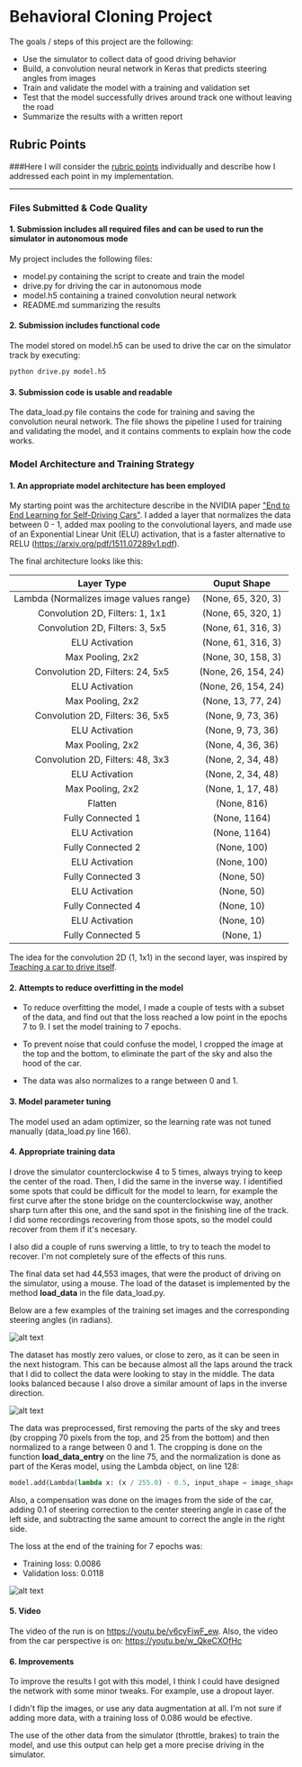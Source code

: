 
# **Behavioral Cloning Project**

The goals / steps of this project are the following:
* Use the simulator to collect data of good driving behavior
* Build, a convolution neural network in Keras that predicts steering angles from images
* Train and validate the model with a training and validation set
* Test that the model successfully drives around track one without leaving the road
* Summarize the results with a written report

## Rubric Points
###Here I will consider the [rubric points](https://review.udacity.com/#!/rubrics/432/view) individually and describe how I addressed each point in my implementation.  

---
### Files Submitted & Code Quality

#### 1. Submission includes all required files and can be used to run the simulator in autonomous mode

My project includes the following files:
* model.py containing the script to create and train the model
* drive.py for driving the car in autonomous mode
* model.h5 containing a trained convolution neural network 
* README.md summarizing the results

#### 2. Submission includes functional code

The model stored on model.h5 can be used to drive the car on the simulator track by executing:

```sh
python drive.py model.h5
```

#### 3. Submission code is usable and readable

The data_load.py file contains the code for training and saving the convolution neural network. The file shows the pipeline I used for training and validating the model, and it contains comments to explain how the code works.

### Model Architecture and Training Strategy

#### 1. An appropriate model architecture has been employed

My starting point was the architecture describe in the NVIDIA paper ["End to End Learning for Self-Driving Cars"](http://images.nvidia.com/content/tegra/automotive/images/2016/solutions/pdf/end-to-end-dl-using-px.pdf). I added a layer that normalizes the data between 0 - 1, added max pooling to the convolutional layers, and made use of an Exponential Linear Unit (ELU) activation, that is a faster alternative to RELU (https://arxiv.org/pdf/1511.07289v1.pdf).

The final architecture looks like this: 

|               Layer Type               |     Ouput Shape      |
|:--------------------------------------:|:--------------------:|
| Lambda (Normalizes image values range) |  (None, 65, 320, 3)  |
| Convolution 2D, Filters: 1, 1x1        |  (None, 65, 320, 1)  |
| Convolution 2D, Filters: 3, 5x5        |  (None, 61, 316, 3)  |
| ELU Activation                         |  (None, 61, 316, 3)  |
| Max Pooling, 2x2                       |  (None, 30, 158, 3)  |
| Convolution 2D, Filters: 24, 5x5       |  (None, 26, 154, 24) |
| ELU Activation                         |  (None, 26, 154, 24) |
| Max Pooling, 2x2                       |  (None, 13, 77, 24)  |
| Convolution 2D, Filters: 36, 5x5       |  (None, 9, 73, 36)   |
| ELU Activation                         |  (None, 9, 73, 36)   |
| Max Pooling, 2x2                       |  (None, 4, 36, 36)   |
| Convolution 2D, Filters: 48, 3x3       |  (None, 2, 34, 48)   |
| ELU Activation                         |  (None, 2, 34, 48)   |
| Max Pooling, 2x2                       |  (None, 1, 17, 48)   |
| Flatten                                |  (None, 816)         |
| Fully Connected 1                      |  (None, 1164)        |
| ELU Activation                         |  (None, 1164)        |
| Fully Connected 2                      |  (None, 100)         |
| ELU Activation                         |  (None, 100)         |
| Fully Connected 3                      |  (None, 50)          |
| ELU Activation                         |  (None, 50)          |
| Fully Connected 4                      |  (None, 10)          |
| ELU Activation                         |  (None, 10)          |
| Fully Connected 5                      |  (None, 1)           |

The idea for the convolution 2D (1, 1x1) in the second layer, was inspired by [Teaching a car to drive itself](https://chatbotslife.com/teaching-a-car-to-drive-himself-e9a2966571c5).

#### 2. Attempts to reduce overfitting in the model

* To reduce overfitting the model, I made a couple of tests with a subset of the data, and find out that the loss reached a low point in the epochs 7 to 9. I set the model training to 7 epochs.

* To prevent noise that could confuse the model, I cropped the image at the top and the bottom, to eliminate the part of the sky and also the hood of the car. 

* The data was also normalizes to a range between 0 and 1.

#### 3. Model parameter tuning

The model used an adam optimizer, so the learning rate was not tuned manually (data_load.py line 166).

#### 4. Appropriate training data

I drove the simulator counterclockwise 4 to 5 times, always trying to keep the center of the road. Then, I did the same in the inverse way. I identified some spots that could be difficult for the model to learn, for example the first curve after the stone bridge on the counterclockwise way, another sharp turn after this one, and the sand spot in the finishing line of the track. I did some recordings recovering from those spots, so the model could recover from them if it's necesary.

I also did a couple of runs swerving a little, to try to teach the model to recover. I'm not completely sure of the effects of this runs. 

The final data set had 44,553 images, that were the product of driving on the simulator, using a mouse. The load of the dataset is implemented by the method **load_data** in the file data_load.py.

Below are a few examples of the training set images and the corresponding steering angles (in radians).

![alt text](sample_images_dataset.png "Dataset Sample Images")

The dataset has mostly zero values, or close to zero, as it can be seen in the next histogram. This can be because almost all the laps around the track that I did to collect the data were looking to stay in the middle. The data looks balanced because I also drove a similar amount of laps in the inverse direction. 

![alt text](dataset_classes_final.png "Dataset Classes Distribution")

The data was preprocessed, first removing the parts of the sky and trees (by cropping 70 pixels from the top, and 25 from the bottom) and then normalized to a range between 0 and 1. The cropping is done on the function **load_data_entry** on the line 75, and the normalization is done as part of the Keras model, using the Lambda object, on line 128:


```python
model.add(Lambda(lambda x: (x / 255.0) - 0.5, input_shape = image_shape))
```

Also, a compensation was done on the images from the side of the car, adding 0.1 of steering correction to the center steering angle in case of the left side, and subtracting the same amount to correct the angle in the right side.

The loss at the end of the training for 7 epochs was: 

* Training loss: 0.0086
* Validation loss: 0.0118

![alt text](./data_final.png "Model Mean Squared Error Loss")


#### 5. Video
The video of the run is on https://youtu.be/v6cyFiwF_ew.
Also, the video from the car perspective is on: https://youtu.be/w_QkeCXOfHc

#### 6. Improvements

To improve the results I got with this model, I think I could have designed the network with some minor tweaks. For example, use a dropout layer. 

I didn't flip the images, or use any data augmentation at all. I'm not sure if adding more data, with a training loss of 0.086 would be efective.

The use of the other data from the simulator (throttle, brakes) to train the model, and use this output can help get a more precise driving in the simulator. 
